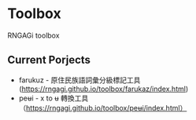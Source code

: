 # Toolbox

RNGAGi toolbox

## Current Porjects
- farukuz - 原住民族語詞彙分級標記工具 (https://rngagi.github.io/toolbox/farukaz/index.html)
- peʉi - x to ʉ 轉換工具（https://rngagi.github.io/toolbox/peʉi/index.html）
